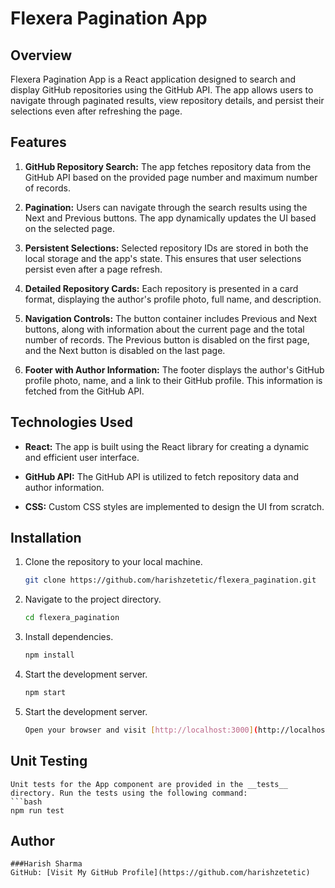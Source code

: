 # Flexera Pagination App

## Overview

Flexera Pagination App is a React application designed to search and display GitHub repositories using the GitHub API. The app allows users to navigate through paginated results, view repository details, and persist their selections even after refreshing the page.

## Features

1. **GitHub Repository Search:** The app fetches repository data from the GitHub API based on the provided page number and maximum number of records.

2. **Pagination:** Users can navigate through the search results using the Next and Previous buttons. The app dynamically updates the UI based on the selected page.

3. **Persistent Selections:** Selected repository IDs are stored in both the local storage and the app's state. This ensures that user selections persist even after a page refresh.

4. **Detailed Repository Cards:** Each repository is presented in a card format, displaying the author's profile photo, full name, and description.

5. **Navigation Controls:** The button container includes Previous and Next buttons, along with information about the current page and the total number of records. The Previous button is disabled on the first page, and the Next button is disabled on the last page.

6. **Footer with Author Information:** The footer displays the author's GitHub profile photo, name, and a link to their GitHub profile. This information is fetched from the GitHub API.

## Technologies Used

- **React:** The app is built using the React library for creating a dynamic and efficient user interface.

- **GitHub API:** The GitHub API is utilized to fetch repository data and author information.

- **CSS:** Custom CSS styles are implemented to design the UI from scratch.

## Installation

1. Clone the repository to your local machine.
   ```bash
   git clone https://github.com/harishzetetic/flexera_pagination.git

2. Navigate to the project directory.
   ```bash
   cd flexera_pagination

3. Install dependencies.
   ```bash
   npm install

4. Start the development server.
   ```bash
   npm start

5. Start the development server.
   ```bash
   Open your browser and visit [http://localhost:3000](http://localhost:3000) to view the app.

## Unit Testing
    Unit tests for the App component are provided in the __tests__ directory. Run the tests using the following command:
    ```bash
    npm run test

## Author
    ###Harish Sharma
    GitHub: [Visit My GitHub Profile](https://github.com/harishzetetic)

